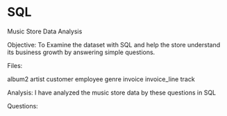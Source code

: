 # SQL
Music Store Data Analysis

Objective: To Examine the dataset with SQL and help the store understand its business growth
           by answering simple questions.

Files:

album2
artist
customer
employee
genre
invoice
invoice_line
track

Analysis: I have analyzed the music store data by these questions in SQL

Questions:

